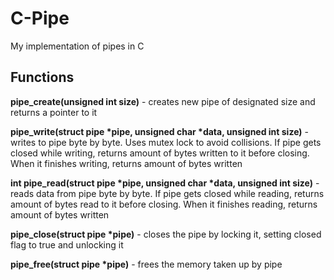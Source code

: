 # C-Pipe
My implementation of pipes in C

## Functions
**pipe_create(unsigned int size)** - creates new pipe of designated size and returns a pointer to it   
  
**pipe_write(struct pipe \*pipe, unsigned char \*data, unsigned int size)** - writes to pipe byte by byte. Uses mutex lock to avoid collisions.
If pipe gets closed while writing, returns amount of bytes written to it before closing. When it finishes writing, returns amount of bytes written   
  
**int pipe_read(struct pipe \*pipe, unsigned char \*data, unsigned int size)** - reads data from pipe byte by byte. If pipe gets closed while reading, returns amount of bytes read to it before closing. When it finishes reading, returns amount of bytes written   
  
**pipe_close(struct pipe \*pipe)** - closes the pipe by locking it, setting closed flag to true and unlocking it   
  
**pipe_free(struct pipe \*pipe)** - frees the memory taken up by pipe

